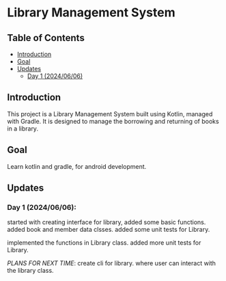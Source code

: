 # Library Management System

## Table of Contents
- [Introduction](#introduction)
- [Goal](#goal)
- [Updates](#updates)
  - [Day 1 (2024/06/06)](#day-1-20240606)

## Introduction
This project is a Library Management System built using Kotlin, managed with Gradle. It is designed to manage the borrowing and returning of books in a library.

## Goal
Learn kotlin and gradle, for android development. 

## Updates

### Day 1 (2024/06/06):

started with creating interface for library, added some basic functions.
added book and member data clsses.
added some unit tests for Library.

implemented the functions in Library class.
added more unit tests for Library.

*PLANS FOR NEXT TIME*: create cli for library. where user can interact with the library class.
